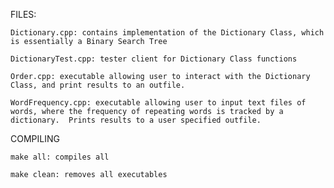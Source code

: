 FILES:

    Dictionary.cpp: contains implementation of the Dictionary Class, which is essentially a Binary Search Tree
    
    DictionaryTest.cpp: tester client for Dictionary Class functions
  
    Order.cpp: executable allowing user to interact with the Dictionary Class, and print results to an outfile.
  
    WordFrequency.cpp: executable allowing user to input text files of words, where the frequency of repeating words is tracked by a dictionary.  Prints results to a user specified outfile.


COMPILING

    make all: compiles all

    make clean: removes all executables
